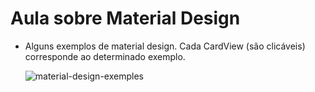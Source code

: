 # Aula sobre Material Design
 - Alguns exemplos de material design. Cada CardView (são clicáveis) corresponde ao determinado exemplo.

   ![material-design-exemples](https://github.com/ricardodbianco/android-material/assets/88116958/d38de23b-c63b-4607-bf76-4933a4fddb4e)
